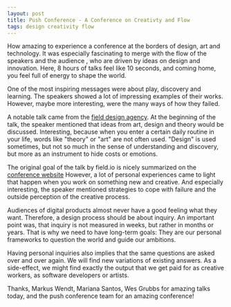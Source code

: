 ```yaml
---
layout: post
title: Push Conference - A Conference on Creativty and Flow
tags: design creativity flow
---
```

How amazing to experience a conference at the borders of design, art and technology. It was especially fascinating to merge with the flow of the speakers and the audience , who are driven by ideas on design and innovation. Here, 8 hours of talks feel like 10 seconds, and coming home, you feel full of energy to shape the world.

One of the most inspiring messages were about play, discovery and learning. The speakers showed a lot of impressing examples of their works. However, maybe more interesting, were the many ways of how they failed.

A notable talk came from the [field design agency](http://www.field.io). At the beginning of the talk, the speaker mentioned that ideas from art, design and theory would be discussed. Interesting, because when you enter a certain daily routine in your life, words like "theory" or "art" are not often used. "Design" is used sometimes, but not so much in the sense of understanding and discovery, but more as an instrument to hide costs or emotions.

The original goal of the talk by field.io is nicely summarized on the [conference website](http://push-conference.com/2013/speakers/field/) However, a lot of personal experiences came to light that happen when you work on something new and creative. And especially interesting, the speaker mentioned strategies to cope with failure and the outside perception of the creative process.

Audiences of digital products almost never have a good feeling what they want. Therefore, a design process should be about inquiry. An important point was, that inquiry is not measured in weeks, but rather in months or years. That is why we need to have long-term goals: They are our personal frameworks to question the world and guide our ambitions. 

Having personal inquiries also implies that the same questions are asked over and over again. We will find new variations of existing answers. As a side-effect, we might find exactly the output that we get paid for as creative workers, as software developers or artists. 

Thanks, Markus Wendt, Mariana Santos, Wes Grubbs for amazing talks today, and the push conference team for an amazing conference!

